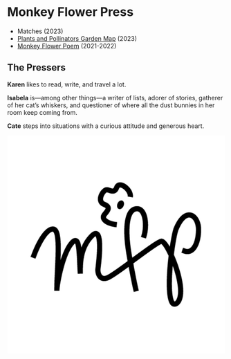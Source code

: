 # Monkey Flower Press

- Matches (2023)
- [Plants and Pollinators Garden Map](garden-map_v1.pdf) (2023)
- [Monkey Flower Poem](bookmark_back.jpg) (2021-2022)

## The Pressers

**Karen** likes to read, write, and travel a lot.

**Isabela** is—among other things—a writer of lists, adorer of stories, gatherer of her cat’s whiskers, and questioner of where all the dust bunnies in her room keep coming from.

**Cate** steps into situations with a curious attitude and generous heart. 


![mfp-logo-black.png](favicon.png)

